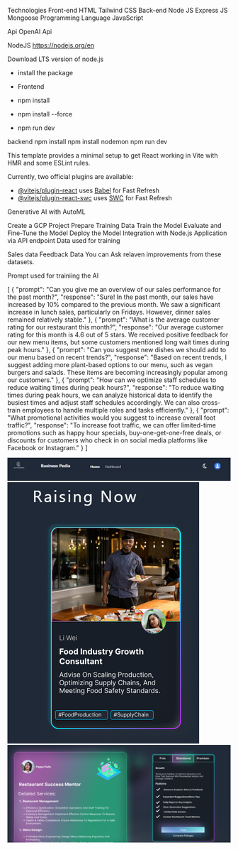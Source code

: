 Technologies
Front-end
HTML
Tailwind CSS
Back-end
Node JS
Express JS
Mongoose
Programming Language
JavaScript

Api
OpenAI Api

NodeJS
https://nodejs.org/en




Download LTS version of node.js
- install the package

- Frontend
- npm install 
- npm install --force
- npm run dev

backend
npm install
npm install nodemon
npm run dev



This template provides a minimal setup to get React working in Vite with HMR and some ESLint rules.

Currently, two official plugins are available:

- [@vitejs/plugin-react](https://github.com/vitejs/vite-plugin-react/blob/main/packages/plugin-react/README.md) uses [Babel](https://babeljs.io/) for Fast Refresh
- [@vitejs/plugin-react-swc](https://github.com/vitejs/vite-plugin-react-swc) uses [SWC](https://swc.rs/) for Fast Refresh

Generative AI with AutoML
 
Create a GCP Project
Prepare Training Data
Train the Model
Evaluate and Fine-Tune the Model
Deploy the Model
Integration with Node.js Application via API endpoint
Data used for training
 
Sales data
Feedback Data
You can Ask relaven improvements from these datasets.

Prompt used for trainiing the AI

[
  {
    "prompt": "Can you give me an overview of our sales performance for the past month?",
    "response": "Sure! In the past month, our sales have increased by 10% compared to the previous month. We saw a significant increase in lunch sales, particularly on Fridays. However, dinner sales remained relatively stable."
  },
  {
    "prompt": "What is the average customer rating for our restaurant this month?",
    "response": "Our average customer rating for this month is 4.6 out of 5 stars. We received positive feedback for our new menu items, but some customers mentioned long wait times during peak hours."
  },
  {
    "prompt": "Can you suggest new dishes we should add to our menu based on recent trends?",
    "response": "Based on recent trends, I suggest adding more plant-based options to our menu, such as vegan burgers and salads. These items are becoming increasingly popular among our customers."
  },
  {
    "prompt": "How can we optimize staff schedules to reduce waiting times during peak hours?",
    "response": "To reduce waiting times during peak hours, we can analyze historical data to identify the busiest times and adjust staff schedules accordingly. We can also cross-train employees to handle multiple roles and tasks efficiently."
  },
  {
    "prompt": "What promotional activities would you suggest to increase overall foot traffic?",
    "response": "To increase foot traffic, we can offer limited-time promotions such as happy hour specials, buy-one-get-one-free deals, or discounts for customers who check in on social media platforms like Facebook or Instagram."
  }
]

![Navbar](./output/client/src/assets/navbaroutput.png)
![FoodIndustryGrowthConsultant](./output/client/src/assets/page2output.png)
![Packages](./output/client/src/assets/packageoutput.png)


